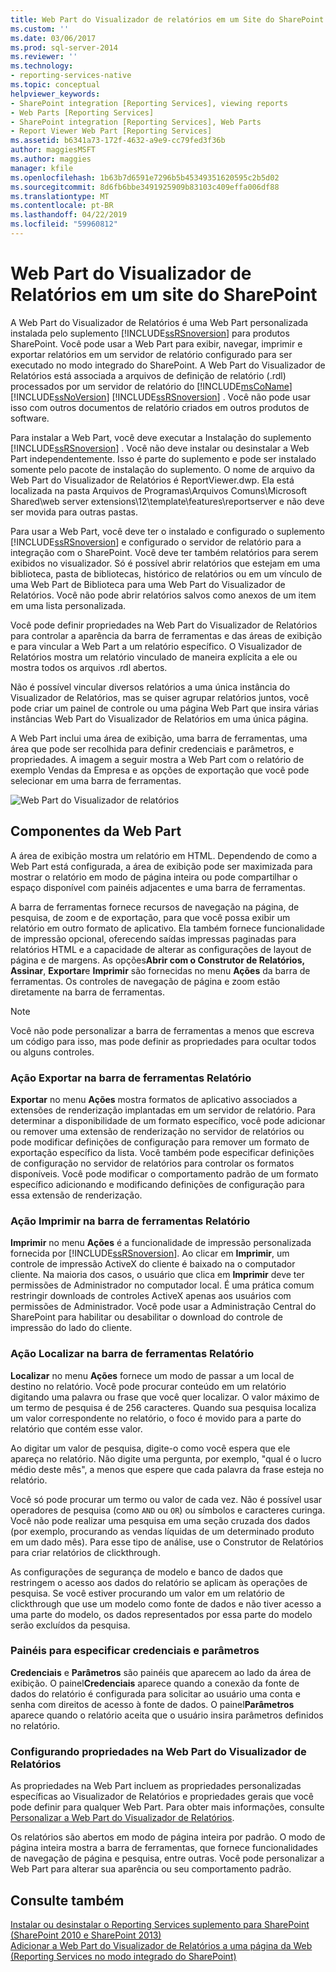```yaml
---
title: Web Part do Visualizador de relatórios em um Site do SharePoint | Microsoft Docs
ms.custom: ''
ms.date: 03/06/2017
ms.prod: sql-server-2014
ms.reviewer: ''
ms.technology:
- reporting-services-native
ms.topic: conceptual
helpviewer_keywords:
- SharePoint integration [Reporting Services], viewing reports
- Web Parts [Reporting Services]
- SharePoint integration [Reporting Services], Web Parts
- Report Viewer Web Part [Reporting Services]
ms.assetid: b6341a73-172f-4632-a9e9-cc79fed3f36b
author: maggiesMSFT
ms.author: maggies
manager: kfile
ms.openlocfilehash: 1b63b7d6591e7296b5b45349351620595c2b5d02
ms.sourcegitcommit: 8d6fb6bbe3491925909b83103c409effa006df88
ms.translationtype: MT
ms.contentlocale: pt-BR
ms.lasthandoff: 04/22/2019
ms.locfileid: "59960812"
---
```

# <a name="report-viewer-web-part-on-a-sharepoint-site"></a>Web Part do Visualizador de Relatórios em um site do SharePoint
  A Web Part do Visualizador de Relatórios é uma Web Part personalizada instalada pelo suplemento [!INCLUDE[ssRSnoversion](../includes/ssrsnoversion-md.md)] para produtos SharePoint. Você pode usar a Web Part para exibir, navegar, imprimir e exportar relatórios em um servidor de relatório configurado para ser executado no modo integrado do SharePoint. A Web Part do Visualizador de Relatórios está associada a arquivos de definição de relatório (.rdl) processados por um servidor de relatório do [!INCLUDE[msCoName](../includes/msconame-md.md)] [!INCLUDE[ssNoVersion](../includes/ssnoversion-md.md)] [!INCLUDE[ssRSnoversion](../includes/ssrsnoversion-md.md)] . Você não pode usar isso com outros documentos de relatório criados em outros produtos de software.  
  
 Para instalar a Web Part, você deve executar a Instalação do suplemento [!INCLUDE[ssRSnoversion](../includes/ssrsnoversion-md.md)] . Você não deve instalar ou desinstalar a Web Part independentemente. Isso é parte do suplemento e pode ser instalado somente pelo pacote de instalação do suplemento. O nome de arquivo da Web Part do Visualizador de Relatórios é ReportViewer.dwp. Ela está localizada na pasta Arquivos de Programas\Arquivos Comuns\Microsoft Shared\web server extensions\12\template\features\reportserver e não deve ser movida para outras pastas.  
  
 Para usar a Web Part, você deve ter o instalado e configurado o suplemento [!INCLUDE[ssRSnoversion](../includes/ssrsnoversion-md.md)] e configurado o servidor de relatório para a integração com o SharePoint. Você deve ter também relatórios para serem exibidos no visualizador. Só é possível abrir relatórios que estejam em uma biblioteca, pasta de bibliotecas, histórico de relatórios ou em um vínculo de uma Web Part de Biblioteca para uma Web Part do Visualizador de Relatórios. Você não pode abrir relatórios salvos como anexos de um item em uma lista personalizada.  
  
 Você pode definir propriedades na Web Part do Visualizador de Relatórios para controlar a aparência da barra de ferramentas e das áreas de exibição e para vincular a Web Part a um relatório específico. O Visualizador de Relatórios mostra um relatório vinculado de maneira explícita a ele ou mostra todos os arquivos .rdl abertos.  
  
 Não é possível vincular diversos relatórios a uma única instância do Visualizador de Relatórios, mas se quiser agrupar relatórios juntos, você pode criar um painel de controle ou uma página Web Part que insira várias instâncias Web Part do Visualizador de Relatórios em uma única página.  
  
 A Web Part inclui uma área de exibição, uma barra de ferramentas, uma área que pode ser recolhida para definir credenciais e parâmetros, e propriedades. A imagem a seguir mostra a Web Part com o relatório de exemplo Vendas da Empresa e as opções de exportação que você pode selecionar em uma barra de ferramentas.  
  
 ![Web Part do Visualizador de relatórios](media/rs-sharepointrvwebpart.gif "Web Part do Visualizador de relatórios")  
  
## <a name="web-part-components"></a>Componentes da Web Part  
 A área de exibição mostra um relatório em HTML. Dependendo de como a Web Part está configurada, a área de exibição pode ser maximizada para mostrar o relatório em modo de página inteira ou pode compartilhar o espaço disponível com painéis adjacentes e uma barra de ferramentas.  
  
 A barra de ferramentas fornece recursos de navegação na página, de pesquisa, de zoom e de exportação, para que você possa exibir um relatório em outro formato de aplicativo. Ela também fornece funcionalidade de impressão opcional, oferecendo saídas impressas paginadas para relatórios HTML e a capacidade de alterar as configurações de layout de página e de margens. As opções**Abrir com o Construtor de Relatórios, Assinar**, **Exportar**e **Imprimir** são fornecidas no menu **Ações** da barra de ferramentas. Os controles de navegação de página e zoom estão diretamente na barra de ferramentas.  
  
> [!NOTE]  
>  Você não pode personalizar a barra de ferramentas a menos que escreva um código para isso, mas pode definir as propriedades para ocultar todos ou alguns controles.  
  
### <a name="export-action-on-the-report-toolbar"></a>Ação Exportar na barra de ferramentas Relatório  
 **Exportar** no menu **Ações** mostra formatos de aplicativo associados a extensões de renderização implantadas em um servidor de relatório. Para determinar a disponibilidade de um formato específico, você pode adicionar ou remover uma extensão de renderização no servidor de relatórios ou pode modificar definições de configuração para remover um formato de exportação específico da lista. Você também pode especificar definições de configuração no servidor de relatórios para controlar os formatos disponíveis. Você pode modificar o comportamento padrão de um formato específico adicionando e modificando definições de configuração para essa extensão de renderização.  
  
### <a name="print-action-on-the-report-toolbar"></a>Ação Imprimir na barra de ferramentas Relatório  
 **Imprimir** no menu **Ações** é a funcionalidade de impressão personalizada fornecida por [!INCLUDE[ssRSnoversion](../includes/ssrsnoversion-md.md)]. Ao clicar em **Imprimir**, um controle de impressão ActiveX do cliente é baixado na o computador cliente. Na maioria dos casos, o usuário que clica em **Imprimir** deve ter permissões de Administrador no computador local. É uma prática comum restringir downloads de controles ActiveX apenas aos usuários com permissões de Administrador. Você pode usar a Administração Central do SharePoint para habilitar ou desabilitar o download do controle de impressão do lado do cliente.  
  
### <a name="find-action-on-the-report-toolbar"></a>Ação Localizar na barra de ferramentas Relatório  
 **Localizar** no menu **Ações** fornece um modo de passar a um local de destino no relatório. Você pode procurar conteúdo em um relatório digitando uma palavra ou frase que você quer localizar. O valor máximo de um termo de pesquisa é de 256 caracteres. Quando sua pesquisa localiza um valor correspondente no relatório, o foco é movido para a parte do relatório que contém esse valor.  
  
 Ao digitar um valor de pesquisa, digite-o como você espera que ele apareça no relatório. Não digite uma pergunta, por exemplo, "qual é o lucro médio deste mês", a menos que espere que cada palavra da frase esteja no relatório.  
  
 Você só pode procurar um termo ou valor de cada vez. Não é possível usar operadores de pesquisa (como `AND` ou `OR`) ou símbolos e caracteres curinga. Você não pode realizar uma pesquisa em uma seção cruzada dos dados (por exemplo, procurando as vendas líquidas de um determinado produto em um dado mês). Para esse tipo de análise, use o Construtor de Relatórios para criar relatórios de clickthrough.  
  
 As configurações de segurança de modelo e banco de dados que restringem o acesso aos dados do relatório se aplicam às operações de pesquisa. Se você estiver procurando um valor em um relatório de clickthrough que use um modelo como fonte de dados e não tiver acesso a uma parte do modelo, os dados representados por essa parte do modelo serão excluídos da pesquisa.  
  
### <a name="panes-for-specifying-credentials-and-parameters"></a>Painéis para especificar credenciais e parâmetros  
 **Credenciais** e **Parâmetros** são painéis que aparecem ao lado da área de exibição. O painel**Credenciais** aparece quando a conexão da fonte de dados do relatório é configurada para solicitar ao usuário uma conta e senha com direitos de acesso à fonte de dados. O painel**Parâmetros** aparece quando o relatório aceita que o usuário insira parâmetros definidos no relatório.  
  
### <a name="setting-properties-on-the-report-viewer-web-part"></a>Configurando propriedades na Web Part do Visualizador de Relatórios  
 As propriedades na Web Part incluem as propriedades personalizadas específicas ao Visualizador de Relatórios e propriedades gerais que você pode definir para qualquer Web Part. Para obter mais informações, consulte [Personalizar a Web Part do Visualizador de Relatórios](../../2014/reporting-services/customize-the-report-viewer-web-part.md).  
  
 Os relatórios são abertos em modo de página inteira por padrão. O modo de página inteira mostra a barra de ferramentas, que fornece funcionalidades de navegação de página e pesquisa, entre outras. Você pode personalizar a Web Part para alterar sua aparência ou seu comportamento padrão.  
  
## <a name="see-also"></a>Consulte também  
 [Instalar ou desinstalar o Reporting Services suplemento para SharePoint &#40;SharePoint 2010 e SharePoint 2013&#41;](install-windows/install-or-uninstall-the-reporting-services-add-in-for-sharepoint.md)   
 [Adicionar a Web Part do Visualizador de Relatórios a uma página da Web &#40;Reporting Services no modo integrado do SharePoint&#41;](report-server-sharepoint/add-reporting-services-content-types-to-a-sharepoint-library.md)  
  
  

